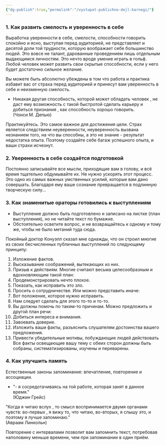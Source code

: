 ```yaml
---
{"dg-publish":true,"permalink":"/vystupat-publichno-dejl-karnegi/"}
---
```


### 1. Как развить смелость и уверенность в себе 
 Выработка уверенности в себе, смелости, способности говорить спокойно и ясно, выступая перед аудиторией, не представляет и десятой доли той трудности, которую воображает себе большинство людей. Это вовсе не талант, дарованные проведением лишь отдельным выдающимся личностям. Это нечто вроде умение играть в гольф. Любой человек может развить свои скрытые способности, если у него будет достаточно сильное желание.  
 
Вы можете быть абсолютно убеждены в том что работа и практика избавит вас от страха перед аудиторией и принесут вам уверенность в себе и неизменную смелость.  
- Никакая другая способность, которой может обладать человек , не даст ему возможность с такой быстротой сделать карьеру и добиться признания , как способность хорошо говорить.  
    (Чонси М. Депью)
    
Практикуйтесь. Это самое важное для достижения цели. Страх является следствием неуверенности, неуверенность вызвана незнанием того, на что вы способны, а это не знание - результат недостатка опыта. Поэтому создайте себе багаж успешного опыта, и ваши страхи исчезнут.  
### 2. Уверенность в себе создаётся подготовкой

Постоянно записывайте все мысли, приходящие вам в голову, и всё время тщательно обдумывайте их. Не нужно ускорять этот процесс. Это одно из самых важных умственных усилий, которые вам дано совершать. Благодаря ему ваше сознание превращается в подлинную творческую силу...
### 3. Как знаменитые ораторы готовились к выступлениям
- Выступление должно быть подготовлено и записано на листке (план выступления), но не читайте текст по бумажке.
- Обстоятельно осветите вопрос, и не возвращайтесь к одному и тому же, чтобы не было метаний туда сюда.

Покойный доктор Конуэлл сказал мне однажды, что он строил многие из своих бесчисленных публичных выступлений по следующему принципу:
1. Изложение фактов.
2. Высказывание соображений, вытекающих из них.
3. Призыв к действиям.
Многие считают весьма целесообразным и вдохновляющим такой план:
1. Продемонстрировать нечто плохое.
2. Показать, как исправить это зло.
3. Просить о сотрудничестве.
Или можно представить иначе:
1. Вот положение, которое нужно исправить.
2. Нам следует сделать для этого то-то и то-то.
3. Вы должны помочь по таким-то причинам.
Можно предложить и другой план речи:
1. Добиться интереса и внимания.
2. Завоевать доверие.
3. Изложить ваши факты, разъяснить слушателям достоинства вашего предложения.
4. Привести убедительные мотивы, побуждающие людей действовать
Все факты освещающие вашу тему с обеих сторон должны быть собраны, систематизированы, изучены и переварены.
### 4. Как улучшить память
Естественные законы запоминание: впечатление, повторение и ассоциации.

- "- я сосредотачиваясь на той работе, которая занят в данное время."  
    (Юджин Грейс)

"Когда я читаю вслух , то смысл воспринимается двумя органами чувств: во-первых , я вижу то, что читаю, во-вторых, я слышу это, и поэтому я лучше запоминаю."  
(Авраам Линкольн)

Повторение с интервалами позволит вам запомнить текст, потребовав наполовину меньше времени, чем при запоминании в один приём.